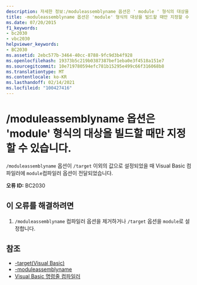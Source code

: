 ```yaml
---
description: 자세한 정보:/moduleassemblyname 옵션은 ' module ' 형식의 대상을 빌드할 때만 지정할 수 있습니다.
title: -moduleassemblyname 옵션은 'module' 형식의 대상을 빌드할 때만 지정할 수 있습니다.
ms.date: 07/20/2015
f1_keywords:
- bc2030
- vbc2030
helpviewer_keywords:
- BC2030
ms.assetid: 2ebc577b-3464-40cc-8788-9fc9d3b4f928
ms.openlocfilehash: 19373b5c219b0387387bef1eba0e3f4518a151e7
ms.sourcegitcommit: 10e719780594efc781b15295e499c66f316068b8
ms.translationtype: MT
ms.contentlocale: ko-KR
ms.lasthandoff: 02/14/2021
ms.locfileid: "100427416"
---
```

# <a name="the-moduleassemblyname-option-may-only-be-specified-when-building-a-target-of-type-module"></a>/moduleassemblyname 옵션은 'module' 형식의 대상을 빌드할 때만 지정할 수 있습니다.

`/moduleassemblyname` 옵션이 `/target` 이외의 값으로 설정되었을 때 Visual Basic 컴파일러에 `module`컴파일러 옵션이 전달되었습니다.  
  
 **오류 ID:** BC2030  
  
## <a name="to-correct-this-error"></a>이 오류를 해결하려면  
  
1. `/moduleassemblyname` 컴파일러 옵션을 제거하거나 `/target` 옵션을 `module`로 설정합니다.  
  
## <a name="see-also"></a>참조

- [-target(Visual Basic)](../reference/command-line-compiler/target.md)
- [-moduleassemblyname](../reference/command-line-compiler/moduleassemblyname.md)
- [Visual Basic 명령줄 컴파일러](../reference/command-line-compiler/index.md)
